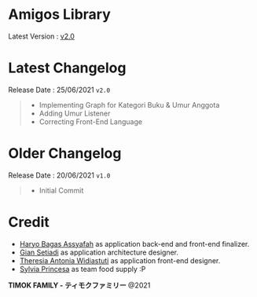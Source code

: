 # Amigos Library
Latest Version : [v2.0](https://github.com/bearaujus/amigos_library/releases/tag/v2.0)

# Latest Changelog
Release Date : 25/06/2021 `v2.0`

> + Implementing Graph for Kategori Buku & Umur Anggota
> + Adding Umur Listener
> + Correcting Front-End Language

# Older Changelog
Release Date : 20/06/2021 `v1.0`

> + Initial Commit

# Credit
+ [Haryo Bagas Assyafah](https://www.linkedin.com/in/bearaujus/) as application back-end and front-end finalizer.
+ [Gian Setiadi](https://www.linkedin.com/in/gian-setiadi-021b66214/) as application architecture designer. 
+ [Theresia Antonia Widiastuti](https://www.linkedin.com/in/theresia-antonia-widiastuti-44b044215/) as application front-end designer. 
+ [Sylvia Princesa](https://www.linkedin.com/in/sylviaprincesa/) as team food supply :P 

**TIMOK FAMILY - ティモクファミリー** @2021
